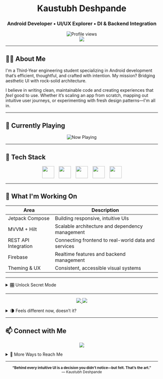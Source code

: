 <h1 align="center">Kaustubh Deshpande</h1>
<h3 align="center">Android Developer • UI/UX Explorer • DI & Backend Integration</h3>

<p align="center">
  <img src="https://komarev.com/ghpvc/?username=deshkaustubh&color=0e75b6&style=flat" alt="Profile views" />
  <br>
  <img src="https://img.shields.io/badge/-Recruiter_Mode_ON-green?style=for-the-badge" />
</p>

---

## 👨‍💻 About Me

I'm a Third-Year engineering student specializing in Android development that’s efficient, thoughtful, and crafted with intention. My mission? Bridging aesthetic UI with rock-solid architecture.

I believe in writing clean, maintainable code and creating experiences that *feel* good to use. Whether it’s scaling an app from scratch, mapping out intuitive user journeys, or experimenting with fresh design patterns—I'm all in.

---

## 🔁 Currently Playing

<p align="center">
  <img src="https://readme-typing-svg.herokuapp.com?font=Fira+Code&pause=1000&color=0e75b6&center=true&vCenter=true&width=435&lines=Now+playing%3A+Jetpack+Compose;Now+playing%3A+MVVM+%2B+DI;Now+playing%3A+REST+APIs+%2B+Firebase;Now+playing%3A+Material+UI+Patterns" alt="Now Playing" />
</p>

---

## 🚀 Tech Stack

<div align="center">
  <img src="https://cdn.jsdelivr.net/gh/devicons/devicon/icons/android/android-original.svg" height="40" />
  &nbsp;&nbsp;
  <img src="https://cdn.jsdelivr.net/gh/devicons/devicon/icons/kotlin/kotlin-original.svg" height="40" />
  &nbsp;&nbsp;
  <img src="https://cdn.jsdelivr.net/gh/devicons/devicon/icons/androidstudio/androidstudio-original.svg" height="40" />
  &nbsp;&nbsp;
  <img src="https://cdn.jsdelivr.net/gh/devicons/devicon/icons/figma/figma-original.svg" height="40" />
  &nbsp;&nbsp;
  <img src="https://cdn.jsdelivr.net/gh/devicons/devicon/icons/intellij/intellij-original.svg" height="40" />
</div>

---

## 🎯 What I'm Working On

| Area                 | Description                                           |
|----------------------|-------------------------------------------------------|
| Jetpack Compose      | Building responsive, intuitive UIs                    |
| MVVM + Hilt          | Scalable architecture and dependency management       |
| REST API Integration | Connecting frontend to real-world data and services   |
| Firebase             | Realtime features and backend management              |
| Theming & UX         | Consistent, accessible visual systems                 |

---

<details>
  <summary>🎛️ Unlock Secret Mode</summary>

  ✅ **Access granted**

  You’ve got sharp instincts. Most people don’t even open collapsibles.

  → Let’s build something surprising.  
  💌 contact.deshkaustubh@gmail.com  
  🛠️ Or just explore—I hide stories in my codebase.
</details>

---

<p align="center">
  <a href="https://kaustubhdeshpande.tech/" target="_blank">
    <img src="https://img.shields.io/badge/🌙-Activate_Dark_Mode-grey?style=for-the-badge" />
  </a>
  <img src="https://img.shields.io/badge/Clicks-3,591+and+rising-brightgreen?style=for-the-badge" />
</p>

<details>
  <summary>🌘 Feels different now, doesn’t it?</summary>

  Surprise! That wasn’t a dark mode toggle—it was a stealth link to my portfolio.  
  You clicked it. That means you’re curious. I like you already.
</details>

---

## 📫 Connect with Me

<p align="center">
  <a href="https://linkedin.com/in/deshkaustubh" target="_blank">
    <img src="https://img.shields.io/badge/Let's Connect on LinkedIn-0077B5?style=for-the-badge&logo=linkedin&logoColor=white" />
  </a>
</p>

<details>
  <summary>📎 More Ways to Reach Me</summary>
  <br>

  <p align="left">
    <a href="https://kaustubhdeshpande.tech/" target="_blank">
      <img src="https://img.shields.io/badge/Portfolio-000000?style=for-the-badge&logo=About.me&logoColor=white" />
    </a>
    <a href="https://x.com/desh_kaustubh" target="_blank">
      <img src="https://img.shields.io/badge/X-000000?style=for-the-badge&logo=twitter&logoColor=white" />
    </a>
    <a href="https://instagram.com/deshkaustubh" target="_blank">
      <img src="https://img.shields.io/badge/Instagram-E4405F?style=for-the-badge&logo=instagram&logoColor=white" />
    </a>
    <a href="https://bsky.app/profile/kaustubhdeshpande.bsky.social" target="_blank">
      <img src="https://img.shields.io/badge/Bluesky-0A75FF?style=for-the-badge&logo=bluesky&logoColor=white" />
    </a>
    <a href="https://linktr.ee/kaustubhdeshpande" target="_blank">
      <img src="https://img.shields.io/badge/Linktree-43E660?style=for-the-badge&logo=Linktree&logoColor=white" />
    </a>
    <a href="https://g.dev/deshkaustubh" target="_blank">
      <img src="https://img.shields.io/badge/g.dev-4285F4?style=for-the-badge&logo=Google&logoColor=white" />
    </a>
    <a href="https://discord.com/users/deshkaustubh" target="_blank">
      <img src="https://img.shields.io/badge/Discord-5865F2?style=for-the-badge&logo=discord&logoColor=white" />
    </a>
    <a href="mailto:contact.deshkaustubh@gmail.com" target="_blank">
      <img src="https://img.shields.io/badge/Email-D14836?style=for-the-badge&logo=gmail&logoColor=white" />
    </a>
  </p>
</details>

---

<p align="center"><sub><b>“Behind every intuitive UI is a decision you didn’t notice—but felt. That’s the art.”</b><br>— Kaustubh Deshpande</sub></p>
